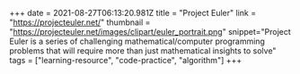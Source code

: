 +++
date = 2021-08-27T06:13:20.981Z
title = "Project Euler"
link = "https://projecteuler.net/"
thumbnail = "https://projecteuler.net/images/clipart/euler_portrait.png"
snippet="Project Euler is a series of challenging mathematical/computer programming problems that will require more than just mathematical insights to solve"
tags = ["learning-resource", "code-practice", "algorithm"]
+++
